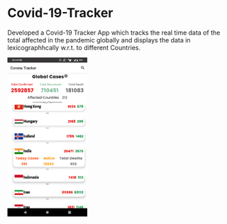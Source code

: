 # Covid-19-Tracker
Developed a Covid-19 Tracker App which tracks the real time data of the total affected in the pandemic globally and displays the data in lexicographhcally w.r.t. to different Countries.

<img src="images/Screenshot_20200422-221449.png" width ="180" height="360">
